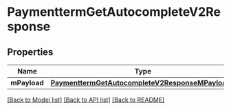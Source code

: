 # PaymenttermGetAutocompleteV2Response

## Properties
Name | Type | Description | Notes
------------ | ------------- | ------------- | -------------
**mPayload** | [**PaymenttermGetAutocompleteV2ResponseMPayload***](PaymenttermGetAutocompleteV2ResponseMPayload.md) |  | 

[[Back to Model list]](../README.md#documentation-for-models) [[Back to API list]](../README.md#documentation-for-api-endpoints) [[Back to README]](../README.md)


